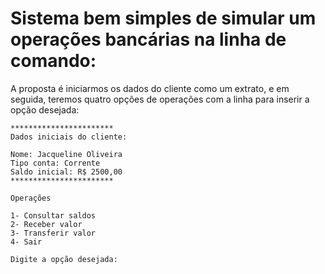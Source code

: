 # Sistema bem simples de simular um operações bancárias na linha de comando:

  A proposta é iniciarmos os dados do cliente como um extrato, e em seguida, teremos quatro opções de operações com a linha para inserir a opção desejada:

  ```
  ***********************
  Dados iniciais do cliente:
  
  Nome: Jacqueline Oliveira
  Tipo conta: Corrente
  Saldo inicial: R$ 2500,00
  ***********************
  
  Operações
  
  1- Consultar saldos
  2- Receber valor
  3- Transferir valor
  4- Sair
  
  Digite a opção desejada:
  ```
